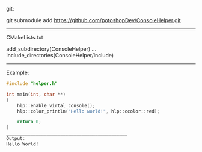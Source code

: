 git:

git submodule add https://github.com/potoshopDev/ConsoleHelper.git

_____________________________________________

CMakeLists.txt


add_subdirectory(ConsoleHelper)   ...   include_directories(ConsoleHelper/include)
_____________________________________________

Example:
```cpp
#include "helper.h"

int main(int, char **)
{
    hlp::enable_virtal_console();
    hlp::color_println("Hello world!", hlp::ccolor::red);

    return 0;
}
_____________________________________________
Output:
Hello World!
